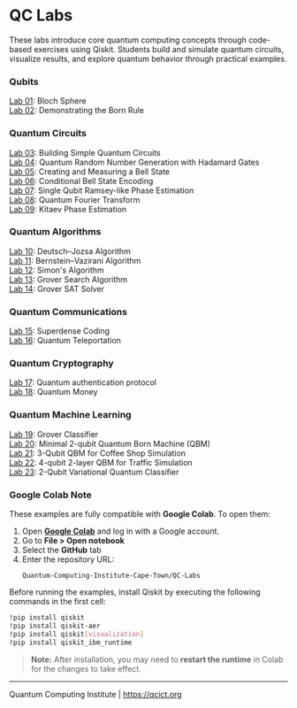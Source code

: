 # QC Labs
These labs introduce core quantum computing concepts through code-based exercises using Qiskit. Students build and simulate quantum circuits, visualize results, and explore quantum behavior through practical examples.

### Qubits
[Lab 01](Lab%2001%20-%20Bloch%20Sphere.ipynb): Bloch Sphere<br>
[Lab 02](Lab%2002%20-%20Born%20Rule.ipynb): Demonstrating the Born Rule<br>
### Quantum Circuits
[Lab 03](Lab%2003%20-%20Quantum%20Circuits.ipynb): Building Simple Quantum Circuits<br>
[Lab 04](Lab%2004%20-%20QRNG.ipynb): Quantum Random Number Generation with Hadamard Gates<br>
[Lab 05](Lab%2005%20-%20Bell%20state.ipynb): Creating and Measuring a Bell State<br>
[Lab 06](Lab%2006%20-%20Conditional%20Bell%20State%20Encoding.ipynb): Conditional Bell State Encoding<br>
[Lab 07](Lab%2007%20-%20Ramsey%20phase%20estimation.ipynb): Single Qubit Ramsey-like Phase Estimation<br>
[Lab 08](Lab%2008%20-%20Quantum%20Fourier%20Transform.ipynb): Quantum Fourier Transform<br>
[Lab 09](Lab%2009%20-%20Kitaev%20Phase%20Estimation.ipynb): Kitaev Phase Estimation
### Quantum Algorithms
[Lab 10](Lab%2010%20-%20Deutsch–Jozsa%20algorithm.ipynb): Deutsch–Jozsa Algorithm<br>
[Lab 11](Lab%2011%20-%20Bernstein–Vazirani%20algorithm.ipynb): Bernstein–Vazirani Algorithm<br>
[Lab 12](Lab%2012%20-%20Simons%20algorithm.ipynb): Simon's Algorithm<br>
[Lab 13](Lab%2013%20-%20Grover%20Search%20Algorithm.ipynb): Grover Search Algorithm<br>
[Lab 14](Lab%2014%20-%20Grover%20SAT%20Solver.ipynb): Grover SAT Solver<br>
### Quantum Communications
[Lab 15](Lab%2015%20-%20Superdense%20coding.ipynb): Superdense Coding<br>
[Lab 16](Lab%2016%20-%20Quantum%20Teleportation.ipynb): Quantum Teleportation<br>
### Quantum Cryptography
[Lab 17](Lab%2017%20-%20Quantum%20authentication%20protocol.ipynb): Quantum authentication protocol<br>
[Lab 18](Lab%2018%20-%20Quantum%20Money.ipynb): Quantum Money
### Quantum Machine Learning
[Lab 19](Lab%2019%20-%20Grover%20Classifier.ipynb): Grover Classifier<br>
[Lab 20](Lab%2020%20-%20Minimal%202-qubit%20QBM.ipynb): Minimal 2-qubit Quantum Born Machine (QBM)<br>
[Lab 21](Lab%2021%20-%203-qubit%20QBM.ipynb): 3-Qubit QBM for Coffee Shop Simulation<br>
[Lab 22](Lab%2022%20-%204-qubit%202-layer%20QBM.ipynb): 4-qubit 2-layer QBM for Traffic Simulation<br>
[Lab 23](Lab%2023%20-%202-Qubit%20VQC%20Classifier.ipynb): 2-Qubit Variational Quantum Classifier

### Google Colab Note

These examples are fully compatible with **Google Colab**. To open them:

1. Open **[Google Colab](https://colab.google.com/)** and log in with a Google account.
1. Go to **File > Open notebook**
2. Select the **GitHub** tab
3. Enter the repository URL:
   ```
   Quantum-Computing-Institute-Cape-Town/QC-Labs
   ```

Before running the examples, install Qiskit by executing the following commands in the first cell:

```bash
!pip install qiskit
!pip install qiskit-aer
!pip install qiskit[visualization]
!pip install qiskit_ibm_runtime
```

> **Note:** After installation, you may need to **restart the runtime** in Colab for the changes to take effect.


---
Quantum Computing Institute | https://qcict.org
